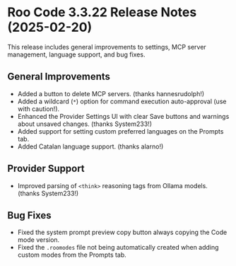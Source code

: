 # Roo Code 3.3.22 Release Notes (2025-02-20)

This release includes general improvements to settings, MCP server management, language support, and bug fixes.

## General Improvements

*   Added a button to delete MCP servers. (thanks hannesrudolph!)
*   Added a wildcard (`*`) option for command execution auto-approval (use with caution!).
*   Enhanced the Provider Settings UI with clear Save buttons and warnings about unsaved changes. (thanks System233!)
*   Added support for setting custom preferred languages on the Prompts tab.
*   Added Catalan language support. (thanks alarno!)

## Provider Support

*   Improved parsing of `<think>` reasoning tags from Ollama models. (thanks System233!)

## Bug Fixes

*   Fixed the system prompt preview copy button always copying the Code mode version.
*   Fixed the `.roomodes` file not being automatically created when adding custom modes from the Prompts tab.